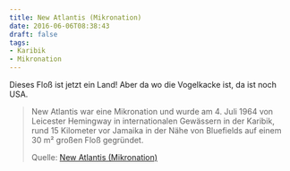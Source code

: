 ```yaml
---
title: New Atlantis (Mikronation)
date: 2016-06-06T08:38:43
draft: false
tags:
- Karibik
- Mikronation
---
```


Dieses Floß ist jetzt ein Land! Aber da wo die Vogelkacke ist, da ist noch
USA.

> New Atlantis war eine Mikronation und wurde am 4. Juli 1964 von Leicester
> Hemingway in internationalen Gewässern in der Karibik, rund 15 Kilometer
> vor Jamaika in der Nähe von Bluefields auf einem 30 m² großen Floß
> gegründet.
>
> Quelle: [New Atlantis (Mikronation)](https://de.wikipedia.org/wiki/New_Atlantis_(Mikronation))

